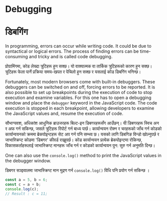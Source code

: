 # Debugging

# डिबगिंग

In programming, errors can occur while writing code. It could be due to syntactical or logical errors. The process of finding errors can be time-consuming and tricky and is called code debugging.

प्रोग्रामिंगमा, कोड लेख्दा त्रुटिहरू हुन सक्छ। यो वाक्यात्मक वा तार्किक त्रुटिहरूको कारण हुन सक्छ। त्रुटिहरू फेला पार्ने प्रक्रिया समय-खपत र पेचिलो हुन सक्छ र यसलाई कोड डिबगिंग भनिन्छ।

Fortunately, most modern browsers come with built-in debuggers. These debuggers can be switched on and off, forcing errors to be reported. It is also possible to set up breakpoints during the execution of code to stop execution and examine variables. For this one has to open a debugging window and place the `debugger` keyword in the JavaScript code. The code execution is stopped in each breakpoint, allowing developers to examine the JavaScript values and, resume the execution of code.

सौभाग्यवश, अधिकांश आधुनिक ब्राउजरहरू बिल्ट-इन डिबगरहरूसँग आउँछन्। यी डिबगरहरू स्विच अन र अफ गर्न सकिन्छ, जसले त्रुटिहरू रिपोर्ट गर्न बाध्य पार्छ। कार्यान्वयन रोक्न र चरहरूको जाँच गर्न कोडको कार्यान्वयनको क्रममा ब्रेकपोइन्टहरू सेट अप गर्न पनि सम्भव छ। यसको लागि डिबगिङ विन्डो खोल्नुपर्छ र जाभास्क्रिप्ट कोडमा 'डिबगर' कीवर्ड राख्नुपर्छ। कोड कार्यान्वयन प्रत्येक ब्रेकपोइन्टमा रोकिन्छ, विकासकर्ताहरूलाई जाभास्क्रिप्ट मानहरू जाँच गर्न र कोडको कार्यान्वयन पुन: सुरु गर्न अनुमति दिन्छ।

One can also use the `console.log()` method to print the JavaScript values in the debugger window.

डिबगर सञ्झ्यालमा जाभास्क्रिप्ट मान मुद्रण गर्न `console.log()` विधि पनि प्रयोग गर्न सकिन्छ ।

```javascript
const a = 5, b = 6;
const c = a + b;
console.log(c);
// Result : c = 11;
```
